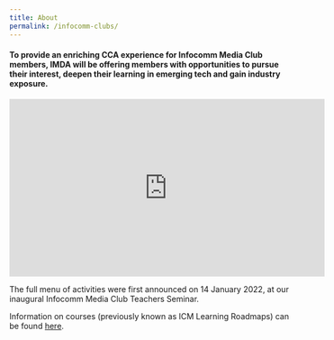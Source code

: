 ```yaml
---
title: About
permalink: /infocomm-clubs/
---
```

#### To provide an enriching CCA experience for Infocomm Media Club members, IMDA will be offering members with opportunities to pursue their interest, deepen their learning in emerging tech and gain industry exposure.

<div class="bp-youtube"><iframe width="560" height="315" src="https://www.youtube.com/embed/EZg11sd0imk" title="YouTube video player" frameborder="0" allow="accelerometer; autoplay; clipboard-write; encrypted-media; gyroscope; picture-in-picture" allowfullscreen></iframe></div>

The full menu of activities were first announced on 14 January 2022, at our inaugural Infocomm Media Club Teachers Seminar. 

Information on courses (previously known as ICM Learning Roadmaps) can be found [here](/infocomm-clubs-cca/courses/).